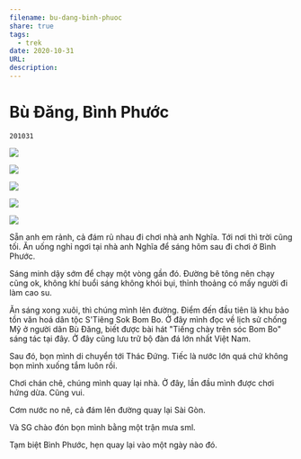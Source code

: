 ```yaml
---
filename: bu-dang-binh-phuoc
share: true
tags:
  - trek
date: 2020-10-31
URL: 
description: 
---
```


# Bù Đăng, Bình Phước

`201031`

![](https://i.imgur.com/xMY85Sf.png)

![](https://i.imgur.com/hy52EjS.png)

![](https://i.imgur.com/V5DdS0b.png)

![](https://i.imgur.com/gOTaJX0.jpg)

![](https://i.imgur.com/JlXUCMF.png)

Sẵn anh em rảnh, cả đám rủ nhau đi chơi nhà anh Nghĩa. Tới nơi thì trời cũng tối. Ăn uống nghỉ ngơi tại nhà anh Nghĩa để sáng hôm sau đi chơi ở Bình Phước.

Sáng minh dậy sớm để chạy một vòng gần đó. Đường bê tông nên chạy cũng ok, không khí buổi sáng không khói bụi, thỉnh thoảng có mấy người đi làm cao su.

Ăn sáng xong xuôi, thì chúng mình lên đường. Điểm đến đầu tiên là khu bảo tồn văn hoá dân tộc S'Tiêng Sok Bom Bo. Ở đây mình đọc về lịch sử chống Mỹ ở người dân Bù Đăng, biết được bài hát "Tiếng chày trên sóc Bom Bo" sáng tác tại đây. Ở đây cũng lưu trữ bộ đàn đá lớn nhất Việt Nam.

Sau đó, bọn mình di chuyển tới Thác Đứng. Tiếc là nước lớn quá chứ không bọn mình xuống tắm luôn rồi.

Chơi chán chê, chúng mình quay lại nhà. Ở đây, lần đầu mình được chơi hứng dừa. Cũng vui.

Cơm nước no nê, cả đám lên đường quay lại Sài Gòn.

Và SG chào đón bọn mình bằng một trận mưa sml.

Tạm biệt Bình Phước, hẹn quay lại vào một ngày nào đó.
